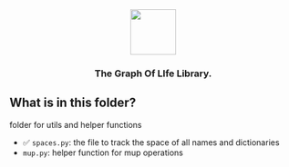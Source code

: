 <div align="center">
    <img src="../../docs/images/logo-title.png" height="80px">
    <h3>The Graph Of LIfe Library.</h3>
</div>


## What is in this folder? 

folder for utils and helper functions

- ✅ `spaces.py`: the file to track the space of all names and dictionaries
- `mup.py`: helper function for mup operations
